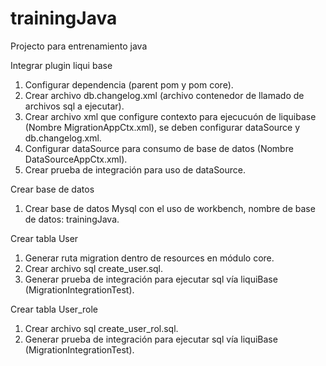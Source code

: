 trainingJava
============

Projecto para entrenamiento java

Integrar plugin liqui base
1) Configurar dependencia (parent pom y pom core).
2) Crear archivo db.changelog.xml (archivo contenedor de llamado de archivos sql a ejecutar).
3) Crear archivo xml que configure contexto para ejecucuón de liquibase (Nombre MigrationAppCtx.xml), se deben configurar dataSource y db.changelog.xml.
4) Configurar dataSource para consumo de base de datos (Nombre DataSourceAppCtx.xml).
5) Crear prueba de integración para uso de dataSource.

Crear base de datos
1) Crear base de datos Mysql con el uso de workbench, nombre de base de datos: trainingJava.

Crear tabla User
1) Generar ruta migration dentro de resources en módulo core.
2) Crear archivo sql create_user.sql.
3) Generar prueba de integración para ejecutar sql vía liquiBase (MigrationIntegrationTest).

Crear tabla User_role
1) Crear archivo sql create_user_rol.sql.
2) Generar prueba de integración para ejecutar sql vía liquiBase (MigrationIntegrationTest).
